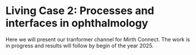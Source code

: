 # Living Case 2: Processes and interfaces in ophthalmology

Here we will present our tranformer channel for Mirth Connect. The work is in progress and results will follow by begin of the year 2025.
